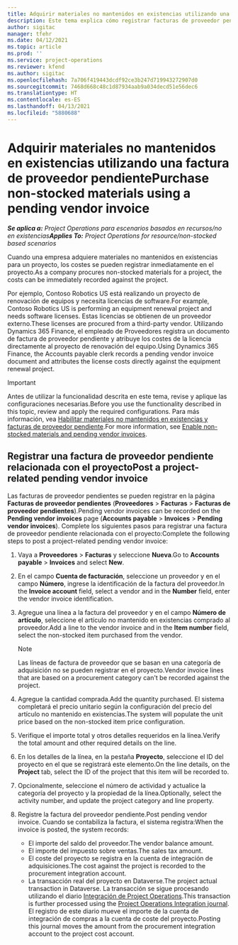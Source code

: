```yaml
---
title: Adquirir materiales no mantenidos en existencias utilizando una factura de proveedor pendiente
description: Este tema explica cómo registrar facturas de proveedor pendientes.
author: sigitac
manager: tfehr
ms.date: 04/12/2021
ms.topic: article
ms.prod: ''
ms.service: project-operations
ms.reviewer: kfend
ms.author: sigitac
ms.openlocfilehash: 7a706f419443dcdf92ce3b247d719943272907d0
ms.sourcegitcommit: 7468d668c48c1d87934aab9a034decd51e56dec6
ms.translationtype: HT
ms.contentlocale: es-ES
ms.lasthandoff: 04/13/2021
ms.locfileid: "5880688"
---
```

# <a name="purchase-non-stocked-materials-using-a-pending-vendor-invoice"></a><span data-ttu-id="e6fe4-103">Adquirir materiales no mantenidos en existencias utilizando una factura de proveedor pendiente</span><span class="sxs-lookup"><span data-stu-id="e6fe4-103">Purchase non-stocked materials using a pending vendor invoice</span></span>

<span data-ttu-id="e6fe4-104">_**Se aplica a:** Project Operations para escenarios basados en recursos/no en existencias_</span><span class="sxs-lookup"><span data-stu-id="e6fe4-104">_**Applies To:** Project Operations for resource/non-stocked based scenarios_</span></span>

<span data-ttu-id="e6fe4-105">Cuando una empresa adquiere materiales no mantenidos en existencias para un proyecto, los costes se pueden registrar inmediatamente en el proyecto.</span><span class="sxs-lookup"><span data-stu-id="e6fe4-105">As a company procures non-stocked materials for a project, the costs can be immediately recorded against the project.</span></span> 

<span data-ttu-id="e6fe4-106">Por ejemplo, Contoso Robotics US está realizando un proyecto de renovación de equipos y necesita licencias de software.</span><span class="sxs-lookup"><span data-stu-id="e6fe4-106">For example, Contoso Robotics US is performing an equipment renewal project and needs software licenses.</span></span> <span data-ttu-id="e6fe4-107">Estas licencias se obtienen de un proveedor externo.</span><span class="sxs-lookup"><span data-stu-id="e6fe4-107">These licenses are procured from a third-party vendor.</span></span>  <span data-ttu-id="e6fe4-108">Utilizando Dynamics 365 Finance, el empleado de Proveedores registra un documento de factura de proveedor pendiente y atribuye los costes de la licencia directamente al proyecto de renovación del equipo.</span><span class="sxs-lookup"><span data-stu-id="e6fe4-108">Using Dynamics 365 Finance, the Accounts payable clerk records a pending vendor invoice document and attributes the license costs directly against the equipment renewal project.</span></span> 

> [!IMPORTANT]
> <span data-ttu-id="e6fe4-109">Antes de utilizar la funcionalidad descrita en este tema, revise y aplique las configuraciones necesarias.</span><span class="sxs-lookup"><span data-stu-id="e6fe4-109">Before you use the functionality described in this topic, review and apply the required configurations.</span></span> <span data-ttu-id="e6fe4-110">Para más información, vea [Habilitar materiales no mantenidos en existencias y facturas de proveedor pendiente](configure-materials-nonstocked.md).</span><span class="sxs-lookup"><span data-stu-id="e6fe4-110">For more information, see [Enable non-stocked materials and pending vendor invoices](configure-materials-nonstocked.md).</span></span> 

## <a name="post-a-project-related-pending-vendor-invoice"></a><span data-ttu-id="e6fe4-111">Registrar una factura de proveedor pendiente relacionada con el proyecto</span><span class="sxs-lookup"><span data-stu-id="e6fe4-111">Post a project-related pending vendor invoice</span></span> 

<span data-ttu-id="e6fe4-112">Las facturas de proveedor pendientes se pueden registrar en la página **Facturas de proveedor pendientes** (**Proveedores** > **Facturas** > **Facturas de proveedor pendientes**).</span><span class="sxs-lookup"><span data-stu-id="e6fe4-112">Pending vendor invoices can be recorded on the **Pending vendor invoices** page (**Accounts payable** > **Invoices** > **Pending vendor invoices**).</span></span> <span data-ttu-id="e6fe4-113">Complete los siguientes pasos para registrar una factura de proveedor pendiente relacionada con el proyecto:</span><span class="sxs-lookup"><span data-stu-id="e6fe4-113">Complete the following steps to post a project-related pending vendor invoice:</span></span>

1. <span data-ttu-id="e6fe4-114">Vaya a **Proveedores** > **Facturas** y seleccione **Nueva**.</span><span class="sxs-lookup"><span data-stu-id="e6fe4-114">Go to **Accounts payable** > **Invoices** and select **New**.</span></span> 
2. <span data-ttu-id="e6fe4-115">En el campo **Cuenta de facturación**, seleccione un proveedor y en el campo **Número**, ingrese la identificación de la factura del proveedor.</span><span class="sxs-lookup"><span data-stu-id="e6fe4-115">In the **Invoice account** field, select a vendor and in the **Number** field, enter the vendor invoice identification.</span></span>
3. <span data-ttu-id="e6fe4-116">Agregue una línea a la factura del proveedor y en el campo **Número de artículo**, seleccione el artículo no mantenido en existencias comprado al proveedor.</span><span class="sxs-lookup"><span data-stu-id="e6fe4-116">Add a line to the vendor invoice and in the **Item number** field, select the non-stocked item purchased from the vendor.</span></span> 

    > [!NOTE]
    > <span data-ttu-id="e6fe4-117">Las líneas de factura de proveedor que se basan en una categoría de adquisición no se pueden registrar en el proyecto.</span><span class="sxs-lookup"><span data-stu-id="e6fe4-117">Vendor invoice lines that are based on a procurement category can't be recorded against the project.</span></span> 
    
5. <span data-ttu-id="e6fe4-118">Agregue la cantidad comprada.</span><span class="sxs-lookup"><span data-stu-id="e6fe4-118">Add the quantity purchased.</span></span> <span data-ttu-id="e6fe4-119">El sistema completará el precio unitario según la configuración del precio del artículo no mantenido en existencias.</span><span class="sxs-lookup"><span data-stu-id="e6fe4-119">The system will populate the unit price based on the non-stocked item price configuration.</span></span> 
6. <span data-ttu-id="e6fe4-120">Verifique el importe total y otros detalles requeridos en la línea.</span><span class="sxs-lookup"><span data-stu-id="e6fe4-120">Verify the total amount and other required details on the line.</span></span>
7. <span data-ttu-id="e6fe4-121">En los detalles de la línea, en la pestaña **Proyecto**, seleccione el ID del proyecto en el que se registrará este elemento.</span><span class="sxs-lookup"><span data-stu-id="e6fe4-121">On the line details, on the **Project** tab, select the ID of the project that this item will be recorded to.</span></span>
8. <span data-ttu-id="e6fe4-122">Opcionalmente, seleccione el número de actividad y actualice la categoría del proyecto y la propiedad de la línea.</span><span class="sxs-lookup"><span data-stu-id="e6fe4-122">Optionally, select the activity number, and update the project category and line property.</span></span>
9. <span data-ttu-id="e6fe4-123">Registre la factura del proveedor pendiente.</span><span class="sxs-lookup"><span data-stu-id="e6fe4-123">Post pending vendor invoice.</span></span> <span data-ttu-id="e6fe4-124">Cuando se contabiliza la factura, el sistema registra:</span><span class="sxs-lookup"><span data-stu-id="e6fe4-124">When the invoice is posted, the system records:</span></span>
    
    - <span data-ttu-id="e6fe4-125">El importe del saldo del proveedor.</span><span class="sxs-lookup"><span data-stu-id="e6fe4-125">The vendor balance amount.</span></span>
    - <span data-ttu-id="e6fe4-126">El importe del impuesto sobre ventas.</span><span class="sxs-lookup"><span data-stu-id="e6fe4-126">The sales tax amount.</span></span>
    - <span data-ttu-id="e6fe4-127">El coste del proyecto se registra en la cuenta de integración de adquisiciones.</span><span class="sxs-lookup"><span data-stu-id="e6fe4-127">The cost against the project is recorded to the procurement integration account.</span></span>
    - <span data-ttu-id="e6fe4-128">La transacción real del proyecto en Dataverse.</span><span class="sxs-lookup"><span data-stu-id="e6fe4-128">The project actual transaction in Dataverse.</span></span> <span data-ttu-id="e6fe4-129">La transacción se sigue procesando utilizando el diario [Integración de Project Operations](../project-accounting/project-operations-integration-journal.md).</span><span class="sxs-lookup"><span data-stu-id="e6fe4-129">This transaction is further processed using the [Project Operations Integration journal](../project-accounting/project-operations-integration-journal.md).</span></span> <span data-ttu-id="e6fe4-130">El registro de este diario mueve el importe de la cuenta de integración de compras a la cuenta de coste del proyecto.</span><span class="sxs-lookup"><span data-stu-id="e6fe4-130">Posting this journal moves the amount from the procurement integration account to the project cost account.</span></span>
